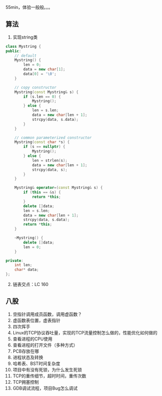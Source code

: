 55min，体验一般般。。。
## 算法
1. 实现string类
```cpp
class Mystring {
public:
    // default
    Mystring() {
        len = 0;
        data = new char[1];
        data[0] = '\0';
    }

    // copy constructor
    Mystring(const Mystring& s) {
        if (s.len == 0) {
            Mystring();
        } else {
            len = s.len;
            data = new char[len + 1];
            strcpy(data, s.data);
        }
    }

    // common parameterized constructor
    Mystring(const char *s) {
        if (s == nullptr) {
            Mystring();
        } else {
            len = strlen(s);
            data = new char[len + 1];
            strcpy(data, s);
        }
    }

    Mystring& operator=(const Mystring& s) {
        if (this == &s) {
            return *this;
        }
        delete []data;
        len = s.len;
        data = new char[len + 1];
        strcpy(data, s.data);
        return *this;
    }

    ~Mystring() {
        delete []data;
        len = 0;
    }

private:
    int len;
    char* data;
};
```
2. 链表交点：LC 160

## 八股
1. 空指针调用成员函数，调用虚函数？
2. 虚函数表位置，虚表指针
3. 四次挥手
4. Linux的TCP协议吞吐量，实现的TCP流量控制怎么做的，性能优化如何做的
5. 查看进程的CPU使用
6. 查看进程的打开文件（多种方式）
7. PCB存放在哪
8. 进程状态及转换
9. 哈希表、BST时间复杂度
10. 项目中有没有死锁，为什么发生死锁
11. TCP的重传细节，超时时间，重传次数
12. TCP拥塞控制
13. GDB调试流程，项目Bug怎么调试
